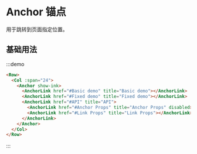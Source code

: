 # Anchor 锚点

用于跳转到页面指定位置。

## 基础用法

:::demo 

```html
<Row>
  <Col :span="24">
    <Anchor show-ink>
      <AnchorLink href="#Basic demo" title="Basic demo"></AnchorLink>
      <AnchorLink href="#Fixed demo" title="Fixed demo"></AnchorLink>
      <AnchorLink href="#API" title="API">
        <AnchorLink href="#Anchor Props" title="Anchor Props" disabled></AnchorLink>
        <AnchorLink href="#Link Props" title="Link Props"></AnchorLink>
      </AnchorLink>
    </Anchor>
  </Col>
</Row>
```
:::

<script>
  import Row from '@/components/row';
  import Col from '@/components/col';
  import Button from '@/components/button';
  import Anchor from '@/components/anchor';
  import AnchorLink from '@/components/anchor-link';

  export default {
    components: {
      Row,
      Col,
      Button,
      Anchor,
      AnchorLink,
    },
    data() {
      return {
        active: '#API',
      };
    },
    methods: {
    },
  };
</script>
<style lang="scss" scoped>
  .article {
    height: 2000px; 
  }
</style>